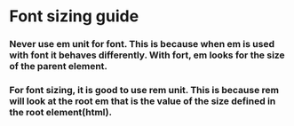 # Font sizing guide

### Never use em unit for font. This is because when em is used with font it behaves differently. With fort, em looks for the size of the parent element.
### For font sizing, it is good to use rem unit. This is because rem will look at the root em that is the value of the size defined in the root element(html).